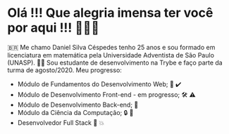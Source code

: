# Olá !!! Que alegria imensa ter você por aqui !!! :star_struck::star_struck::star_struck:
:brazil: 
Me chamo Daniel Silva Céspedes tenho 25 anos e sou formado em licenciatura em matemática pela Universidade Adventista de São Paulo (UNASP). :man_student:
Sou estudante de desenvolvimento na Trybe e faço parte da turma de agosto/2020.
Meu progresso: 

* Módulo de Fundamentos do Desenvolvimento Web; :1st_place_medal: :heavy_check_mark:
* Módulo de Desenvolvimento Front-end - em progresso; 	:hammer_and_wrench: :warning:
* Módulo de Desenvolvimento Back-end; :closed_lock_with_key: 
* Módulo da Ciência da Computação; :lock: :key:
* Desenvolvedor Full Stack :checkered_flag: :boom:
